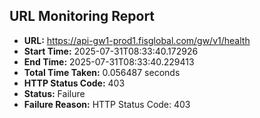 ## URL Monitoring Report

- **URL:** https://api-gw1-prod1.fisglobal.com/gw/v1/health
- **Start Time:** 2025-07-31T08:33:40.172926
- **End Time:** 2025-07-31T08:33:40.229413
- **Total Time Taken:** 0.056487 seconds
- **HTTP Status Code:** 403
- **Status:** Failure
- **Failure Reason:** HTTP Status Code: 403
